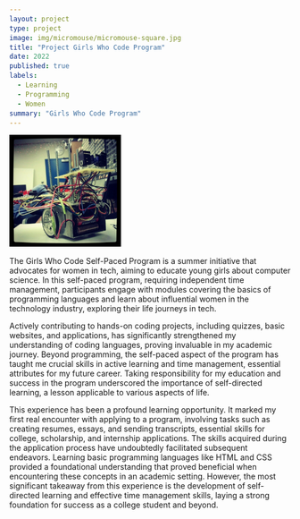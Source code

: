```yaml
---
layout: project
type: project
image: img/micromouse/micromouse-square.jpg
title: "Project Girls Who Code Program"
date: 2022
published: true
labels:
  - Learning
  - Programming
  - Women
summary: "Girls Who Code Program"
---
```


<div class="text-center p-4">
  <img width="200px" src="../img/micromouse/micromouse-robot.png" class="img-thumbnail" >
</div>


The Girls Who Code Self-Paced Program is a summer initiative that advocates for women in tech, aiming to educate young girls about computer science. In this self-paced program, requiring independent time management, participants engage with modules covering the basics of programming languages and learn about influential women in the technology industry, exploring their life journeys in tech.

Actively contributing to hands-on coding projects, including quizzes, basic websites, and applications, has significantly strengthened my understanding of coding languages, proving invaluable in my academic journey. Beyond programming, the self-paced aspect of the program has taught me crucial skills in active learning and time management, essential attributes for my future career. Taking responsibility for my education and success in the program underscored the importance of self-directed learning, a lesson applicable to various aspects of life.

This experience has been a profound learning opportunity. It marked my first real encounter with applying to a program, involving tasks such as creating resumes, essays, and sending transcripts, essential skills for college, scholarship, and internship applications. The skills acquired during the application process have undoubtedly facilitated subsequent endeavors. Learning basic programming languages like HTML and CSS provided a foundational understanding that proved beneficial when encountering these concepts in an academic setting. However, the most significant takeaway from this experience is the development of self-directed learning and effective time management skills, laying a strong foundation for success as a college student and beyond.



